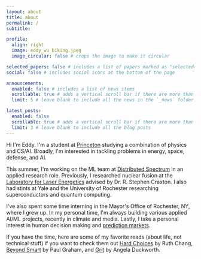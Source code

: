 ```yaml
---
layout: about
title: about
permalink: /
subtitle:

profile:
  align: right
  image: eddy_wu_biking.jpeg
  image_circular: false # crops the image to make it circular

selected_papers: false # includes a list of papers marked as "selected={true}"
social: false # includes social icons at the bottom of the page

announcements:
  enabled: false # includes a list of news items
  scrollable: true # adds a vertical scroll bar if there are more than 3 news items
  limit: 5 # leave blank to include all the news in the `_news` folder

latest_posts:
  enabled: false
  scrollable: true # adds a vertical scroll bar if there are more than 3 new posts items
  limit: 3 # leave blank to include all the blog posts
---
```


Hi I'm Eddy. I'm a student at <a href="https://www.princeton.edu/">Princeton</a> studying a combination of physics and CS/AI. Broadly, I'm interested in tackling problems in energy, space, defense, and AI. 

This summer, I'm working on the ML team at <a href="https://www.distributedspectrum.com/">Distributed Spectrum</a> in an applied research role. Previously, I researched nuclear fusion at the <a href="https://www.lle.rochester.edu/">Laboratory for Laser Energetics</a> advised by Dr. R. Stephen Craxton. I also had stints at Yale and the University of Rochester researching superconductors and quantum computing.

I've also spent some time interning in the Mayor's Office of Rochester, NY, where I grew up. In my personal time, I'm always building various applied AI/ML projects, recently in climate and media. Lastly, I take a personal interest in human decision making and <a href="https://en.wikipedia.org/wiki/Prediction_market">prediction markets</a>.














If you have the time, here are some of my favorite reads (about life, not technical stuff) if you want to check them out <a href="https://www.cambridge.org/core/services/aop-cambridge-core/content/view/A4BEB486621AAEFEC50145087501D584/S2053447717000070a.pdf/hard_choices.pdf">Hard Choices</a> by Ruth Chang, <a href="https://paulgraham.com/smart.html">Beyond Smart</a> by Paul Graham, and <a href="https://angeladuckworth.com/grit-book/">Grit</a> by Angela Duckworth.
